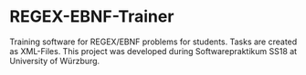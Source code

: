 # REGEX-EBNF-Trainer

Training software for REGEX/EBNF problems for students. Tasks are created as XML-Files. This project was developed during Softwarepraktikum SS18 at University of Würzburg.
